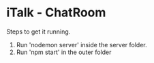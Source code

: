 # iTalk - ChatRoom

Steps to get it running.

1. Run 'nodemon server' inside the server folder.
2. Run 'npm start' in the outer folder